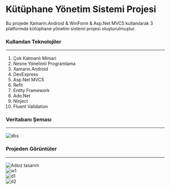 # Kütüphane Yönetim Sistemi Projesi
Bu projede Xamarin.Android & WinForm & Asp.Net MVC5 kullanılarak 3 platformda kütüphane yönetim sistemi projesi oluşturulmuştur.


### Kullanılan Teknolojiler<hr>

 1. Çok Katmanlı Mimari
 2. Nesne Yönelimli Programlama
 3. Xamarin.Android
 4. DevExpress
 5. Asp.Net MVC5
 6. Refit
 7. Entity Framework
 8. Ado.Net
 9. Ninject
 10. Fluent Validation
 
 ### Veritabanı Şeması <hr>
 ![dbs](https://user-images.githubusercontent.com/77530565/142757756-937a17c1-3ddf-467f-afe7-46b58b771258.png)
  
  ### Projeden Görüntüler<hr>
  ![Adsız tasarım](https://user-images.githubusercontent.com/77530565/142757905-72082733-e62f-4413-8831-0a6da8629632.png)
  <br>
![w1](https://user-images.githubusercontent.com/77530565/142757923-fafef0db-dceb-4d1c-8934-8424d5f7736d.png)
<br>
![d1](https://user-images.githubusercontent.com/77530565/142757945-54711ee5-b37c-4bc2-ab6d-45d1bba22ecd.png)
<br>
![d2](https://user-images.githubusercontent.com/77530565/142757957-e63c3a64-2751-4fd4-94e3-f2631386b51b.png)
